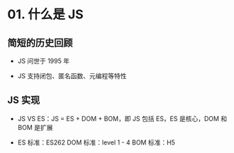 # 01. 什么是 JS

## 简短的历史回顾

- JS 问世于 1995 年

- JS 支持闭包、匿名函数、元编程等特性

## JS 实现

- JS VS ES：JS = ES + DOM + BOM，即 JS 包括 ES，ES 是核心，DOM 和 BOM 是扩展

- ES 标准：ES262 DOM 标准：level 1 - 4 BOM 标准：H5
